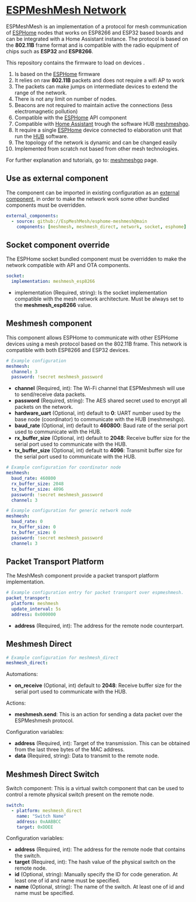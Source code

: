 # [ESPMeshMesh Network](https://github.com/EspMeshMesh/esphome-meshmesh)

ESPMeshMesh is an implementation of a protocol for mesh communication of [ESPHome](https://esphome.io/) nodes that works on ESP8266 and ESP32 based boards and can be integrated with a Home Assistant instance.  The protocol is based on the **802.11B** frame format and is compatible with the radio equipment of chips such as **ESP32** and **ESP8266**.

This repository contains the firmware to load on devices .

1) Is based on the  [ESPHome](https://esphome.io/) firmware
2) It relies on raw **802.11B** packets and does not require a wifi AP to  work 
3) The packets can make jumps on intermediate devices to extend the  range of the network. 
4) There is not any limit on number of nodes. 
5) Beacons are not required to maintain active the connections (less  electromagnetic pollution)
6) Compatible with the [ESPHome](https://esphome.io/) API component 
7) Compatible with [Home Assistant](https://www.home-assistant.io/)  trough the software HUB [meshmeshgo](https://github.com/EspMeshMesh/meshmeshgo). 
8) It require a single [ESPHome](https://esphome.io/) device connected to elaboration unit that run the [HUB](https://github.com/EspMeshMesh/meshmeshgo) software.
9) The topology of the network is dynamic and can be changed easily
10) Implemented from scratch not based from other mesh technologies.

For further explanation and tutorials, go to: [meshmeshgo](https://github.com/EspMeshMesh/meshmeshgo) page.

## Use as external component

The component can be imported in existing configuration as an [external component](https://esphome.io/components/external_components/), in order to make the network work some other bundled components must be overridden. 

```yaml
external_components:
  - source: github://EspMeshMesh/esphome-meshmesh@main
    components: [meshmesh, meshmesh_direct, network, socket, esphome]
```

## Socket component override

The ESPHome socket bundled component must be overridden to make the network compatible with API and OTA components.

```yaml
socket:
  implementation: meshmesh_esp8266
```

* implementation (Required, string): Is the socket implementation compatible with the mesh network architecture. Must be always set to the **meshmesh_esp8266** value.

## Meshmesh component

This component allows ESPHome to communicate with other ESPHome devices using a mesh protocol based on the 802.11B frame. This network is compatible with both ESP8266 and ESP32 devices.

```yaml
# Example configuration 
meshmesh:
  channel: 3
  password: !secret meshmesh_password
```

* **channel** (Required, int): The Wi-Fi channel that ESPMeshmesh will use to send/receive data packets. 
* **password** (Required, string): The AES shared secret used to encrypt all packets on the network.
* **hardware_uart** (Optional, int) default to **0**: UART number used by the base node (coordinator) to communicate with the HUB (meshmeshgo).
* **baud_rate** (Optional, int) default to **460800**: Baud rate of the serial port used to communicate with the HUB.
* **rx_buffer_size** (Optional, int) default to **2048**: Receive buffer size for the serial port used to communicate with the HUB.
* **tx_buffer_size** (Optional, int) default to **4096**: Transmit buffer size for the serial port used to communicate with the HUB.

```yaml
# Example configuration for coordinator node
meshmesh:
  baud_rate: 460800
  rx_buffer_size: 2048
  tx_buffer_size: 4096
  password: !secret meshmesh_password
  channel: 3
```

```yaml
# Example configuration for generic network node
meshmesh:
  baud_rate: 0
  rx_buffer_size: 0
  tx_buffer_size: 0
  password: !secret meshmesh_password
  channel: 3
```

## Packet Transport Platform

The MeshMesh component provide a packet transport platform implementation. 

```yaml
# Example configuration entry for packet transport over espmeshmesh.
packet_transport:
  platform: meshmesh
  update_interval: 5s
  address: 0x000000
```

* **address** (Required, int): The address for the remote node counterpart.

## Meshmesh Direct

```yaml
# Example configuration for meshmesh_direct
meshmesh_direct:
```

Automations:

* **on_receive** (Optional, int) default to **2048**: Receive buffer size for the serial port used to communicate with the HUB.

Actions:

* **meshmesh.send**: This is an action for sending a data packet over the ESPMeshmesh protocol.

Configuration variables:

* **address** (Required, int): Target of the transmission. This can be obtained from the last three bytes of the MAC address.
* **data** (Required, string): Data to transmit to the remote node.

## Meshmesh Direct Switch

Switch component: This is a virtual switch component that can be used to control a remote physical switch present on the remote node.

```yaml
switch:
  - platform: meshmesh_direct
    name: "Switch Name"
    address: 0xAABBCC
    target: 0xDDEE
```

Configuration variables:

* **address** (Required, int): The address for the remote node that contains the switch.
* **target** (Required, int): The hash value of the physical switch on the remote node.
* **id** (Optional, string): Manually specify the ID for code generation. At least one of id and name must be specified.
* **name** (Optional, string): The name of the switch. At least one of id and name must be specified.
